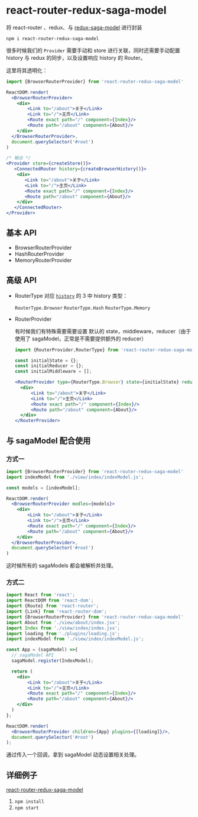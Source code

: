 # react-router-redux-saga-model
将 react-router 、redux、与 [redux-saga-model](https://github.com/tomsonTang/redux-saga-model) 进行封装

`npm i react-router-redux-saga-model`

很多时候我们的 `Provider` 需要手动和 store 进行关联，同时还需要手动配置 history 与 redux 的同步，以及设置响应 history 的 Router。

这里将其透明化：

```jsx
import {BrowserRouterProvider} from 'react-router-redux-saga-model'

ReactDOM.render(
  <BrowserRouterProvider>
    <div>
        <Link to="/about">关于</Link>
        <Link to="/">主页</Link>
        <Route exact path="/" component={Index}/>
        <Route path="/about" component={About}/>
    </div>
  </BrowserRouterProvider>,
  document.querySelector('#root')
)
```

```jsx
/* 输出 */
<Provider store={createStore()}>
   <ConnectedRouter history={createBrowserHistory()}>
   	<div>
       <Link to="/about">关于</Link>
       <Link to="/">主页</Link>
       <Route exact path="/" component={Index}/>
       <Route path="/about" component={About}/>
    </div>
   </ConnectedRouter>
</Provider>
```



## 基本 API

- BrowserRouterProvider
- HashRouterProvider
- MemoryRouterProvider

## 高级 API

- RouterType 对应 [`history`](https://github.com/ReactTraining/history) 的 3 中 history 类型：

  `RouterType.Browser` 
  `RouterType.Hash`
  `RouterType.Memory`


- RouterProvider

  有时候我们有特殊需要需要设置 默认的 state，middleware，reducer（由于使用了 sagaModel，正常是不需要提供额外的 reducer）

  ```jsx
  import {RouterProvider,RouterType} from 'react-router-redux-saga-model';

  const initialState = {};
  const initialReducer = {};
  const initialMiddleware = [];

  <RouterProvider type={RouterType.Browser} state={initialState} reducers={initialReducer} middleware={initialMiddleware}>
    <div>
        <Link to="/about">关于</Link>
        <Link to="/">主页</Link>
        <Route exact path="/" component={Index}/>
        <Route path="/about" component={About}/>
    </div>
  </RouterProvider>
  ```

## 与 sagaModel 配合使用 

### 方式一

```jsx
import {BrowserRouterProvider} from 'react-router-redux-saga-model'
import indexModel from './view/index/indexModel.js';

const models = [indexModel];

ReactDOM.render(
  <BrowserRouterProvider modles={models}>
    <div>
        <Link to="/about">关于</Link>
        <Link to="/">主页</Link>
        <Route exact path="/" component={Index}/>
        <Route path="/about" component={About}/>
    </div>
  </BrowserRouterProvider>,
  document.querySelector('#root')
)
```

这时候所有的 sagaModels 都会被解析并处理。

### 方式二

```jsx
import React from 'react';
import ReactDOM from 'react-dom';
import {Route} from 'react-router';
import {Link} from 'react-router-dom';
import {BrowserRouterProvider} from 'react-router-redux-saga-model'
import About from './view/about/index.jsx';
import Index from './view/index/index.jsx';
import loading from './plugins/loading.js';
import indexModel from './view/index/indexModel.js';

const App = (sagaModel) =>{
  // sagaModel API
  sagaModel.register(IndexModel);

  return (
    <div>
        <Link to="/about">关于</Link>
        <Link to="/">主页</Link>
        <Route exact path="/" component={Index}/>
        <Route path="/about" component={About}/>
    </div>
  )
};

ReactDOM.render(
  <BrowserRouterProvider children={App} plugins={[loading]}/>,
  document.querySelector('#root')
);
```

通过传入一个回调，拿到 sagaModel 动态设置相关处理。

## 详细例子

[ react-router-redux-saga-model ](https://github.com/tomsonTang/react-router-redux-saga-model-example)

1. `npm install `
2. `npm start`

